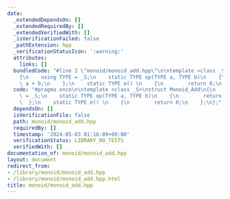 ```yaml
---
data:
  _extendedDependsOn: []
  _extendedRequiredBy: []
  _extendedVerifiedWith: []
  _isVerificationFailed: false
  _pathExtension: hpp
  _verificationStatusIcon: ':warning:'
  attributes:
    links: []
  bundledCode: "#line 2 \"monoid/monoid_add.hpp\"\n\ntemplate <class _S>\nstruct Monoid_Add\n\
    {\n    using TYPE = _S;\n    static TYPE op(TYPE a, TYPE b)\n    {\n        return\
    \ a + b;\n    };\n    static TYPE e() \n    {\n        return 0;\n    };\n};\n"
  code: "#pragma once\n\ntemplate <class _S>\nstruct Monoid_Add\n{\n    using TYPE\
    \ = _S;\n    static TYPE op(TYPE a, TYPE b)\n    {\n        return a + b;\n  \
    \  };\n    static TYPE e() \n    {\n        return 0;\n    };\n};"
  dependsOn: []
  isVerificationFile: false
  path: monoid/monoid_add.hpp
  requiredBy: []
  timestamp: '2024-05-03 01:16:09+09:00'
  verificationStatus: LIBRARY_NO_TESTS
  verifiedWith: []
documentation_of: monoid/monoid_add.hpp
layout: document
redirect_from:
- /library/monoid/monoid_add.hpp
- /library/monoid/monoid_add.hpp.html
title: monoid/monoid_add.hpp
---
```

